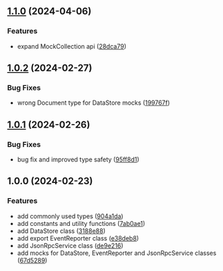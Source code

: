 ## [1.1.0](https://github.com/feathermint/common/compare/v1.0.2...v1.1.0) (2024-04-06)


### Features

* expand MockCollection api ([28dca79](https://github.com/feathermint/common/commit/28dca792f2f3c782b64391b67c4ac9e09ae1250d))

## [1.0.2](https://github.com/feathermint/common/compare/v1.0.1...v1.0.2) (2024-02-27)


### Bug Fixes

* wrong Document type for DataStore mocks ([199767f](https://github.com/feathermint/common/commit/199767f393c0ee571227fdf0ace28a0a58b8d181))

## [1.0.1](https://github.com/feathermint/common/compare/v1.0.0...v1.0.1) (2024-02-26)


### Bug Fixes

* bug fix and improved type safety ([95ff8d1](https://github.com/feathermint/common/commit/95ff8d1643dce53bce87edc672b29b6111859e6b))

## 1.0.0 (2024-02-23)


### Features

* add commonly used types ([904a1da](https://github.com/feathermint/common/commit/904a1da510554741f6ab5b5a83597a46bd4bbf10))
* add constants and utility functions ([7ab0ae1](https://github.com/feathermint/common/commit/7ab0ae1874cf2e07065773e1ab63d106b23fa2d8))
* add DataStore class ([3188e88](https://github.com/feathermint/common/commit/3188e886df49d8decbb91a18c2f65cbff331179e))
* add export EventReporter class ([e38deb8](https://github.com/feathermint/common/commit/e38deb84c6e87e9be5b873e3397ff786db2fcfc7))
* add JsonRpcService class ([de9e216](https://github.com/feathermint/common/commit/de9e216cac194c7efdf64e6b066b9d81b9a8c65d))
* add mocks for DataStore, EventReporter and JsonRpcService classes ([67d5289](https://github.com/feathermint/common/commit/67d5289913bf0d5e1100c4d92c9b1538f717821d))
